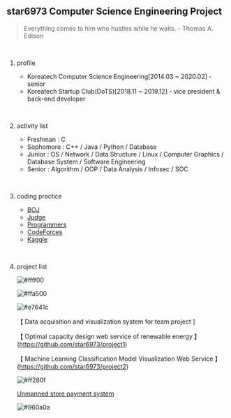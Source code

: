 ## star6973 Computer Science Engineering Project

> Everything comes to him who hustles while he waits. - Thomas A. Edison

<br/>

1. profile

   + Koreatech Computer Science Engineering[2014.03 ~ 2020.02] - senior
   + Koreatech Startup Club(DoTS)[2018.11 ~ 2019.12] - vice president & back-end developer
<br/>

2. activity list

   + Freshman : C
   + Sophomore : C++ / Java / Python / Database
   + Junior : OS / Network / Data Structure / Linux / Computer Graphics / Database System / Software Engineering
   + Senior : Algorithm / OOP / Data Analysis / Infosec  / SOC
<br/>


3. coding practice

   + [BOJ](https://www.acmicpc.net/)
   + [Judge](https://judge.koreatech.ac.kr/)
   + [Programmers](https://programmers.co.kr/)
   + [CodeForces](https://codeforces.com/)
   + [Kaggle](https://www.kaggle.com/)
<br/>

4. project list

  
   ![#ffff00](https://placehold.it/15/aff92c/000000?text=+)
   
   
   ![#ffa500](https://placehold.it/15/ffa500/000000?text=+)
   
   
   ![#e7641c](https://placehold.it/15/e7641c/000000?text=+)
   
   【 Data acquisition and visualization system for team project ]
   
   【 Optimal capacity design web service of renewable energy 】(https://github.com/star6973/project1)
   
   【 Machine Learning Classification Model Visualization Web Service 】(https://github.com/star6973/project2)

   ![#ff280f](https://placehold.it/15/ff280f/000000?text=+)

   [ Unmanned store payment system ](https://github.com/star6973/project4)
   
   ![#960a0a](https://placehold.it/15/960a0a/000000?text=+)
   